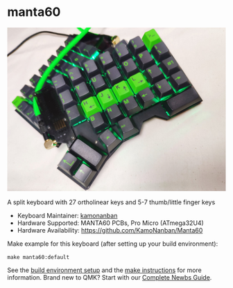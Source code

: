 # manta60

![manta60](https://github.com/KamoNanban/Manta60/blob/master/documents/_image/manta60_1.jpg)

A split keyboard with 27 ortholinear keys and 5-7 thumb/little finger keys

* Keyboard Maintainer: [kamonanban](https://github.com/KamoNanban)
* Hardware Supported: MANTA60 PCBs, Pro Micro (ATmega32U4)
* Hardware Availability: https://github.com/KamoNanban/Manta60

Make example for this keyboard (after setting up your build environment):

    make manta60:default

See the [build environment setup](https://docs.qmk.fm/#/getting_started_build_tools) and the [make instructions](https://docs.qmk.fm/#/getting_started_make_guide) for more information. Brand new to QMK? Start with our [Complete Newbs Guide](https://docs.qmk.fm/#/newbs).
